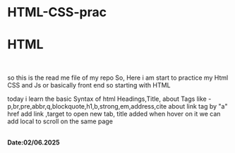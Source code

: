 # HTML-CSS-prac
<h1>HTML</h1>
<br>

so this is the read me file of my repo
So, Here i am start to practice my Html CSS and Js or basically front end 
so starting with HTML
<br>

today i learn the basic Syntax of html 
Headings,Title,
about Tags like -p,br,pre,abbr,q,blockquote,h1,b,strong,em,address,cite
about link tag by "a" href add link ,target to open new tab,
title added when hover on it we can add local to scroll on the 
same page 

<br>
<b>Date:02/06.2025</b>


